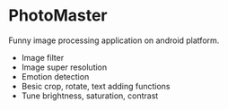 # PhotoMaster
Funny image processing application on android platform.  
+ Image filter 
+ Image super resolution 
+ Emotion detection  
+ Besic crop, rotate, text adding functions  
+ Tune brightness, saturation, contrast  
